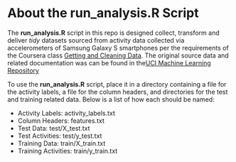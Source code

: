 # About the run_analysis.R Script

The **run_analysis.R** script in this repo is designed collect, transform and deliver *tidy* datasets sourced 
from activity data collected via accelerometers of Samsung Galaxy S smartphones per the requirements of the Coursera class
[Getting and Cleaning Data](https://class.coursera.org/getdata-013/). The original source data and related documentation was
can be found in the[UCI Machine Learning Repository](http://archive.ics.uci.edu/ml/datasets/Human+Activity+Recognition+Using+Smartphones)

To use the **run_analysis.R** script, place it in a directory containing a file for the activity labels, a file for the column headers, and directories
for the test and training related data. Below is a list of how each should be named:
- Activity Labels: activity_labels.txt
- Column Headers: features.txt
- Test Data: test/X_test.txt
- Test Activities: test/y_test.txt
- Training Data: train/X_train.txt
- Training Activities: train/y_train.txt